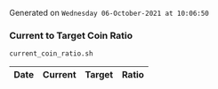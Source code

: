 Generated on `Wednesday 06-October-2021 at 10:06:50`

### Current to Target Coin Ratio
`current_coin_ratio.sh`

Date|Current|Target|Ratio
---|---|---|---
